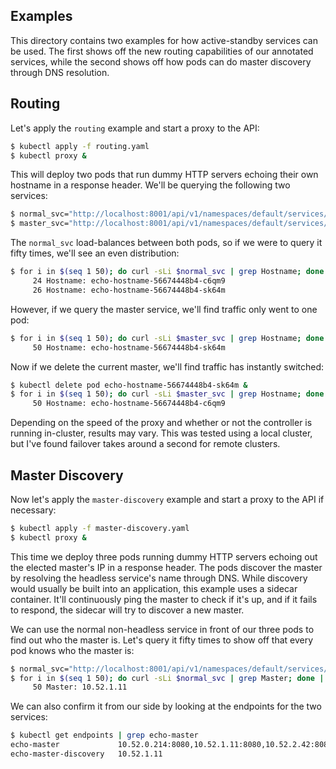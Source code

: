 ## Examples

This directory contains two examples for how active-standby services can be used.
The first shows off the new routing capabilities of our annotated services, while
the second shows off how pods can do master discovery through DNS resolution.

## Routing

Let's apply the `routing` example and start a proxy to the API:
```bash
$ kubectl apply -f routing.yaml
$ kubectl proxy &
```

This will deploy two pods that run dummy HTTP servers echoing their own hostname in a response header.
We'll be querying the following two services:
```bash
$ normal_svc="http://localhost:8001/api/v1/namespaces/default/services/echo-hostname:8080/proxy"
$ master_svc="http://localhost:8001/api/v1/namespaces/default/services/echo-hostname-master:8080/proxy"
```

The `normal_svc` load-balances between both pods, so if we were to query it fifty times,
we'll see an even distribution:
```bash
$ for i in $(seq 1 50); do curl -sLi $normal_svc | grep Hostname; done | sort | uniq -c
     24 Hostname: echo-hostname-56674448b4-c6qm9
     26 Hostname: echo-hostname-56674448b4-sk64m
```

However, if we query the master service, we'll find traffic only went to one pod:
```bash
$ for i in $(seq 1 50); do curl -sLi $master_svc | grep Hostname; done | uniq -c
     50 Hostname: echo-hostname-56674448b4-sk64m
```

Now if we delete the current master, we'll find traffic has instantly switched:
```bash
$ kubectl delete pod echo-hostname-56674448b4-sk64m &
$ for i in $(seq 1 50); do curl -sLi $master_svc | grep Hostname; done | uniq -c
     50 Hostname: echo-hostname-56674448b4-c6qm9
```

Depending on the speed of the proxy and whether or not the controller is running in-cluster, results
may vary. This was tested using a local cluster, but I've found failover takes around a second for
remote clusters.

## Master Discovery

Now let's apply the `master-discovery` example and start a proxy to the API if necessary:
```bash
$ kubectl apply -f master-discovery.yaml
$ kubectl proxy &
```

This time we deploy three pods running dummy HTTP servers echoing out the elected master's IP in a
response header. The pods discover the master by resolving the headless service's name through DNS.
While discovery would usually be built into an application, this example uses a sidecar container.
It'll continuously ping the master to check if it's up, and if it fails to respond, the sidecar
will try to discover a new master.

We can use the normal non-headless service in front of our three pods to find out who the master is.
Let's query it fifty times to show off that every pod knows who the master is:
```bash
$ normal_svc="http://localhost:8001/api/v1/namespaces/default/services/echo-master:8080/proxy"
$ for i in $(seq 1 50); do curl -sLi $normal_svc | grep Master; done | sort | uniq -c
     50 Master: 10.52.1.11
```

We can also confirm it from our side by looking at the endpoints for the two services:
```bash
$ kubectl get endpoints | grep echo-master
echo-master             10.52.0.214:8080,10.52.1.11:8080,10.52.2.42:8080     11m
echo-master-discovery   10.52.1.11                                           11m
```
